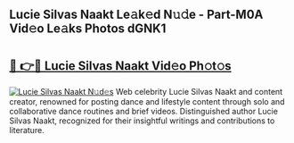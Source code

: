 ## Lucie Silvas Naakt Le𝚊k𝚎d N𝚞𝚍e - Part-M0A Vid𝚎o Le𝚊ks Photos dGNK1

# <h2><a href="http://fbb1tf.evod.top/?m=Lucie+Silvas+Naakt">🔗 👉🔴 Lucie Silvas Naakt Vid𝚎o Ph𝚘t𝚘s</a></h2>

[![Lucie Silvas Naakt N𝚞d𝚎s](https://i.imgur.com/8V9OHl7.gif)](http://fbb1tf.evod.top/?m=Lucie+Silvas+Naakt)
Web celebrity Lucie Silvas Naakt and content creator, renowned for posting dance and lifestyle content through solo and collaborative dance routines and brief videos. Distinguished author Lucie Silvas Naakt, recognized for their insightful writings and contributions to literature. 

